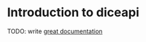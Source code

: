 # Introduction to diceapi

TODO: write [great documentation](http://jacobian.org/writing/great-documentation/what-to-write/)
